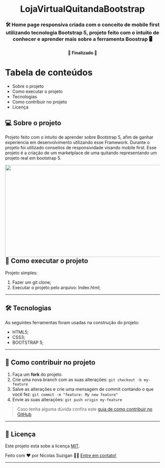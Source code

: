 


<h1 align="center">
LojaVirtualQuitandaBootstrap
</h1>

<h3 align="center">
    🛠 Home page responsiva criada com o conceito de mobile first utilizando tecnologia Bootstrap 5, projeto feito com o intuito de conhecer e aprender mais sobre a ferramenta Boostrap 🖥️
</h3>

<h4 align="center">
	🚧 Finalizado 🚧
</h4>

Tabela de conteúdos
=================
<!--ts-->
   * Sobre o projeto
   * Como executar o projeto
   * Tecnologias
   * Como contribuir no projeto
   * Licença
   
<!--te-->


## 💻 Sobre o projeto
  Projeto feito com o intuito de aprender sobre Bootstrap 5, afim de ganhar experiencia em desenvolvimento utilizando esse Framework.
  Durante o projeto foi utilizado conseitos de responsividade visando mobile first.
  Esse projeto é a criação de um marketplace de uma quitando representando um projeto real em bootstrap 5.
  
  <img align="right" width="550" height="300" src="https://user-images.githubusercontent.com/28414038/140590271-be03ac03-45c8-479b-a60a-e4523fa23dd7.jpeg">
 
---

## 🚀 Como executar o projeto
  Projeto simples:
  
  1. Fazer um git clone;
  2. Executar o projeto pelo arquivo: Index.html;

---

## 🛠 Tecnologias

As seguintes ferramentas foram usadas na construção do projeto: 

- HTML5;
- CSS3;
- BOOTSTRAP 5;

---

## 💪 Como contribuir no projeto

1. Faça um **fork** do projeto.
2. Crie uma nova branch com as suas alterações: `git checkout -b my-feature`
3. Salve as alterações e crie uma mensagem de commit contando o que você fez: `git commit -m "feature: My new feature"`
4. Envie as suas alterações: `git push origin my-feature`
> Caso tenha alguma dúvida confira este [guia de como contribuir no GitHub](./CONTRIBUTING.md)

---
 
## 📝 Licença

Este projeto esta sobe a licença [MIT](./LICENSE).

Feito com ❤️ por Nícolas Suzigan 👋🏽 [Entre em contato!](https://www.linkedin.com/in/nicolassuzigan/)

---
